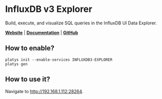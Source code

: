 # InfluxDB v3 Explorer

Build, execute, and visualize SQL queries in the InfluxDB UI Data Explorer.

**[Website](https://www.influxdata.com/)** | **[Documentation](https://docs.influxdata.com/influxdb3/core/)** | **[GitHub](https://github.com/influxdata/influxdb)**

## How to enable?

```
platys init --enable-services INFLUXDB3-EXPLORER
platys gen
```

## How to use it?

Navigate to <http://192.168.1.112:28264>.

